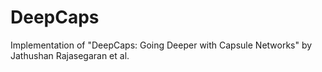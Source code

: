 # DeepCaps
Implementation of "DeepCaps: Going Deeper with Capsule Networks" by Jathushan Rajasegaran et al.
